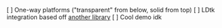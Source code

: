 [ ] One-way platforms ("transparent" from below, solid from top)
[ ] LDtk integration based off [another library](https://github.com/HamdyElzonqali/ldtk-love)
[ ] Cool demo idk